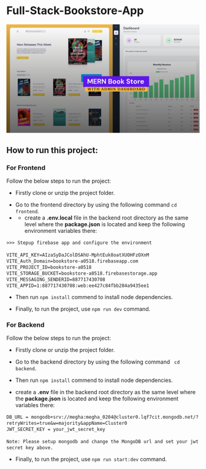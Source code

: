 # Full-Stack-Bookstore-App
![full-stack-book-store-mern-project](/frontend/src/assets/github-cover.png)

## How to run this project:

### For Frontend 
Follow the below steps to run the project: 
- Firstly clone or unzip the project folder.
* Go to the frontend directory by using the following command ``` cd frontend ```.
* * create a **.env.local** file in the backend root directory as the same level where the **package.json** is located and keep the following environment variables there:
```
>>> Stepup firebase app and configure the environment

VITE_API_KEY=AIzaSyDaJColDSAhU-MphtEuk8oatXUOHFzOXnM
VITE_Auth_Domain=bookstore-a0518.firebaseapp.com
VITE_PROJECT_ID=bookstore-a0518
VITE_STORAGE_BUCKET=bookstore-a0518.firebasestorage.app
VITE_MESSAGING_SENDERID=887717430708
VITE_APPID=1:887717430708:web:ee427c84fbb284a9435ee1
```
+ Then run `` npm install `` commend to install node dependencies.
- Finally, to run the project, use ``npm run dev`` command.


### For Backend
Follow the below steps to run the project: 
- Firstly clone or unzip the project folder.
* Go to the backend directory by using the following command ``` cd backend```.
+ Then run `` npm install `` commend to install node dependencies.
* create a **.env** file in the backend root directory as the same level where the **package.json** is located and keep the following environment variables there: 
```
DB_URL = mongodb+srv://megha:megha_0204@cluster0.lqf7cit.mongodb.net/?retryWrites=true&w=majority&appName=Cluster0
JWT_SECRET_KEY = your_jwt_secret_key

Note: Please setup mongodb and change the MongoDB url and set your jwt secret key above.
```

- Finally, to run the project, use ``npm run start:dev`` command.
